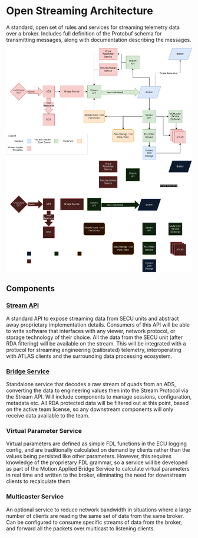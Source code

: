 # Open Streaming Architecture
A standard, open set of rules and services for streaming telemetry data over a broker. Includes full definition of 
the Protobuf schema for transmitting messages, along with documentation describing the 
messages.

![open streaming architecture](assets/open_streaming_light.png#only-light)
![open streaming architecture](assets/open_streaming_dark.png#only-dark)

## Components

### [Stream API](../../../developer-resources/secu4/stream_api/index.md)
A standard API to expose streaming data from SECU units and abstract away proprietary 
implementation details. Consumers of this API will be able to write software that 
interfaces with any viewer, network protocol, or storage technology of their choice. 
All the data from the SECU unit (after RDA filtering) will be available on the stream. 
This will be integrated with a protocol for streaming engineering (calibrated) 
telemetry, interoperating with ATLAS clients and the surrounding data processing 
ecosystem.

### [Bridge Service](../../../developer-resources/secu4/bridge_service/index.md)
Standalone service that decodes a raw stream of quads from an ADS, converting the data 
to engineering values then into the Stream Protocol via the Stream API. Will include 
components to manage sessions, configuration, metadata etc. All RDA protected data will 
be filtered out at this point, based on the active team license, so any downstream 
components will only receive data available to the team.

### Virtual Parameter Service
Virtual parameters are defined as simple FDL functions in the ECU logging config, and 
are traditionally calculated on demand by clients rather than the values being persisted
like other parameters. However, this requires knowledge of the proprietary FDL grammar, 
so a service will be developed as part of the Motion Applied Bridge Service to 
calculate virtual parameters in real time and written to the broker, eliminating the 
need for downstream clients to recalculate them.

### Multicaster Service
An optional service to reduce network bandwidth in situations where a large number of 
clients are reading the same set of data from the same broker. Can be configured to 
consume specific streams of data from the broker, and forward all the packets over 
multicast to listening clients.

